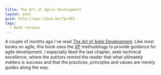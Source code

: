 ```yaml
---
title: The Art of Agile Development
layout: post
guid: http://www.timvw.be/?p=383
tags:
  - Book reviews
---
```

A couple of months ago i've read [The Art of Agile Development](http://www.amazon.com/Art-Agile-Development-James-Shore/dp/0596527675/ref=pd_bbs_sr_1?ie=UTF8&s=books&qid=1218864880&sr=1-1). Like most books on agile, this book uses the [XP](http://en.wikipedia.org/wiki/Extreme_programming) methodology to provide guidance for agile development. I especially liked the last chapter, seek technical excellence, where the authors remind the reader that what ultimately matters is success and that the practices, principles and values are merely guides along the way.